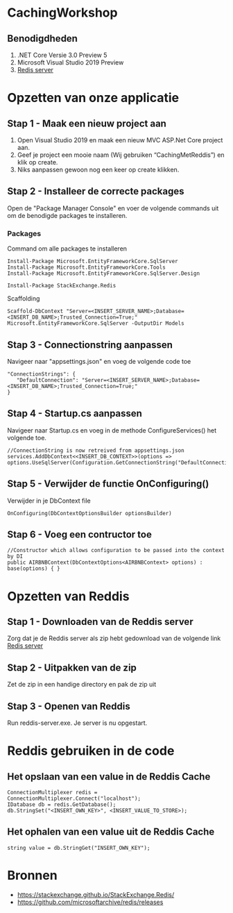 # CachingWorkshop
## Benodigdheden
1. .NET Core Versie 3.0 Preview 5
2. Microsoft Visual Studio 2019 Preview
3. [Redis server](https://github.com/microsoftarchive/redis/releases)

# Opzetten van onze applicatie
## Stap 1 - Maak een nieuw project aan
1. Open Visual Studio 2019 en maak een nieuw MVC ASP.Net Core project aan.
2. Geef je project een mooie naam (Wij gebruiken “CachingMetReddis”) en klik op create.
3. Niks aanpassen gewoon nog een keer op create klikken.

## Stap 2 - Installeer de correcte packages
Open de "Package Manager Console" en voer de volgende commands uit om de benodigde packages te installeren.

### Packages
Command om alle packages te installeren
```
Install-Package Microsoft.EntityFrameworkCore.SqlServer
Install-Package Microsoft.EntityFrameworkCore.Tools
Install-Package Microsoft.EntityFrameworkCore.SqlServer.Design

Install-Package StackExchange.Redis
```

Scaffolding
```
Scaffold-DbContext "Server=<INSERT_SERVER_NAME>;Database=<INSERT_DB_NAME>;Trusted_Connection=True;" Microsoft.EntityFrameworkCore.SqlServer -OutputDir Models
```

## Stap 3 - Connectionstring aanpassen
Navigeer naar "appsettings.json" en voeg de volgende code toe
```
"ConnectionStrings": {
   "DefaultConnection": "Server=<INSERT_SERVER_NAME>;Database=<INSERT_DB_NAME>;Trusted_Connection=True;"   
}
```

## Stap 4 - Startup.cs aanpassen
Navigeer naar Startup.cs en voeg in de methode ConfigureServices() het volgende toe.
```
//ConnectionString is now retreived from appsettings.json             
services.AddDbContext<<INSERT_DB_CONTEXT>>(options => options.UseSqlServer(Configuration.GetConnectionString("DefaultConnection")));
```

## Stap 5 - Verwijder de functie OnConfiguring()
Verwijder in je DbContext file 
```
OnConfiguring(DbContextOptionsBuilder optionsBuilder)
``` 

## Stap 6 - Voeg een contructor toe
```
//Constructor which allows configuration to be passed into the context by DI         
public AIRBNBContext(DbContextOptions<AIRBNBContext> options) : base(options) { } 
```

# Opzetten van Reddis
## Stap 1 - Downloaden van de Reddis server
Zorg dat je de Reddis server als zip hebt gedownload van de volgende link [Redis server](https://github.com/microsoftarchive/redis/releases)

## Stap 2 - Uitpakken van de zip
Zet de zip in een handige directory en pak de zip uit

## Stap 3 - Openen van Reddis
Run reddis-server.exe. Je server is nu opgestart.

# Reddis gebruiken in de code
## Het opslaan van een value in de Reddis Cache
``` 
ConnectionMultiplexer redis = ConnectionMultiplexer.Connect("localhost");
IDatabase db = redis.GetDatabase();
db.StringSet("<INSERT_OWN_KEY>", <INSERT_VALUE_TO_STORE>);
```

## Het ophalen van een value uit de Reddis Cache
```
string value = db.StringGet("INSERT_OWN_KEY");
```

# Bronnen
- https://stackexchange.github.io/StackExchange.Redis/
- https://github.com/microsoftarchive/redis/releases
